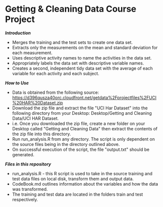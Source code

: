 Getting & Cleaning Data Course Project
=========================

***Introduction***
- Merges the training and the test sets to create one data set.
- Extracts only the measurements on the mean and standard deviation for each measurement. 
- Uses descriptive activity names to name the activities in the data set. 
- Appropriately labels the data set with descriptive variable names. 
- Creates a second, independent tidy data set with the average of each variable for each activity and each subject. 

***How to Use***
- Data is obtained from the following source: https://d396qusza40orc.cloudfront.net/getdata%2Fprojectfiles%2FUCI%20HAR%20Dataset.zip 
- Download the zip file and extract the file "UCI Har Dataset" into the following directory from your Desktop: Desktop/Getting and Cleaning Data/UCI HAR Dataset. 
- i.e. Once you downloaded the zip file, create a new folder on your Desktop called "Getting and Cleaning Data" then extract the contents of the zip file into this directory.
- Run run_analysis.R from any directory. The script is only dependent on the source files being in the directory outlined above.
- On successful execution of the script, the file "output.txt" should be generated.

***Files in this repository***
- run_analysis.R - this R script is used to take in the source training and test data files on local disk, transform them and output data.
- CodeBook.md outlines information about the variables and how the data was transformed.
- The training and test data are located in the folders train and test respectively.
